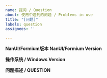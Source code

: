 ```yaml
---
name: 提问 / Question
about: 使用中遇到的问题 / Problems in use
title: "[问题]"
labels: question
assignees: ''

---
```


**NanUI/Formium版本**
**NanUI/Formium Version**


**操作系统 / Windows Version**


**问题描述 / QUESTION**
